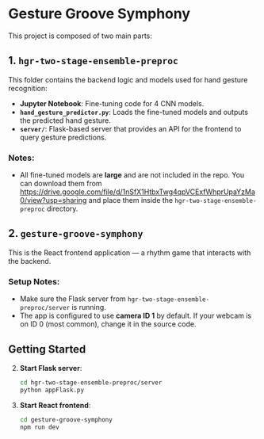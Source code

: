 # Gesture Groove Symphony

This project is composed of two main parts:

## 1. `hgr-two-stage-ensemble-preproc`

This folder contains the backend logic and models used for hand gesture recognition:

- **Jupyter Notebook**: Fine-tuning code for 4 CNN models.
- **`hand_gesture_predictor.py`**: Loads the fine-tuned models and outputs the predicted hand gesture.
- **`server/`**: Flask-based server that provides an API for the frontend to query gesture predictions.

### Notes:

- All fine-tuned models are **large** and are not included in the repo. You can download them from https://drive.google.com/file/d/1nSfX1HtbxTwg4qpVCExfWhprUpaYzMa0/view?usp=sharing and place them inside the `hgr-two-stage-ensemble-preproc` directory.

## 2. `gesture-groove-symphony`

This is the React frontend application — a rhythm game that interacts with the backend.

### Setup Notes:

- Make sure the Flask server from `hgr-two-stage-ensemble-preproc/server` is running.
- The app is configured to use **camera ID 1** by default. If your webcam is on ID 0 (most common), change it in the source code.

## Getting Started

2. **Start Flask server**:
   ```bash
   cd hgr-two-stage-ensemble-preproc/server
   python appFlask.py
   ```
3. **Start React frontend**:
   ```bash
   cd gesture-groove-symphony
   npm run dev
   ```
